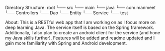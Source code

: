 Directory Structure:
root
    └── src
        └── main
            └── java
                └── com.manmeet
                    └── Controllers
                    └── Dao
                    └── Entity
                    └── Service
            └── test
            
            
About:
This is a RESTful web app that I am working on as I focus more on deep learning Java. 
The service itself is based on the Spring framework. Additionally, I also 
plan to create an android client for the service (and hone my Java skills further).
Features will be added and readme updated and I gain more familiarity with 
Spring and Android development. 
